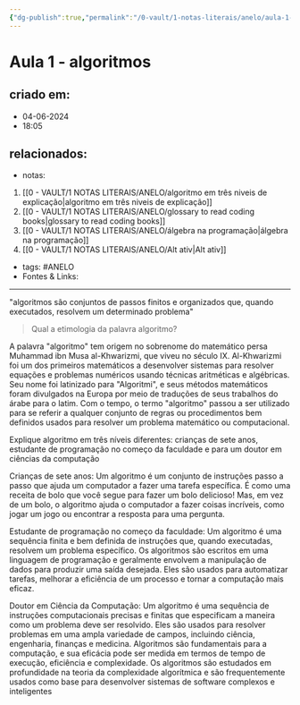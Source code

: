 ```yaml
---
{"dg-publish":true,"permalink":"/0-vault/1-notas-literais/anelo/aula-1-algoritmos/","tags":["ANELO"],"dgHomeLink":true,"dgShowLocalGraph":true,"dgShowFileTree":true,"dgEnableSearch":true}
---
```


# Aula 1 - algoritmos

## criado em: 
- 04-06-2024
- 18:05
## relacionados:
- notas:
1. [[0 - VAULT/1 NOTAS LITERAIS/ANELO/algoritmo em três niveis de explicação\|algoritmo em três niveis de explicação]]
2. [[0 - VAULT/1 NOTAS LITERAIS/ANELO/glossary to read coding books\|glossary to read coding books]]
3. [[0 - VAULT/1 NOTAS LITERAIS/ANELO/álgebra na programação\|álgebra na programação]]
4. [[0 - VAULT/1 NOTAS LITERAIS/ANELO/Alt ativ\|Alt ativ]]
- tags: #ANELO
- Fontes & Links: 
---

"algoritmos são conjuntos de passos finitos e organizados que, quando executados, resolvem um determinado problema"

>Qual a etimologia da palavra algoritmo?

A palavra "algoritmo" tem origem no sobrenome do matemático persa Muhammad ibn Musa al-Khwarizmi, que viveu no século IX. Al-Khwarizmi foi um dos primeiros matemáticos a desenvolver sistemas para resolver equações e problemas numéricos usando técnicas aritméticas e algébricas. Seu nome foi latinizado para "Algoritmi", e seus métodos matemáticos foram divulgados na Europa por meio de traduções de seus trabalhos do árabe para o latim. Com o tempo, o termo "algoritmo" passou a ser utilizado para se referir a qualquer conjunto de regras ou procedimentos bem definidos usados para resolver um problema matemático ou computacional.

Explique algoritmo em três níveis diferentes: crianças de sete anos, estudante de programação no começo da faculdade e para um doutor em ciências da computação 

Crianças de sete anos:
Um algoritmo é um conjunto de instruções passo a passo que ajuda um computador a fazer uma tarefa específica. É como uma receita de bolo que você segue para fazer um bolo delicioso! Mas, em vez de um bolo, o algoritmo ajuda o computador a fazer coisas incríveis, como jogar um jogo ou encontrar a resposta para uma pergunta.

Estudante de programação no começo da faculdade:
Um algoritmo é uma sequência finita e bem definida de instruções que, quando executadas, resolvem um problema específico. Os algoritmos são escritos em uma linguagem de programação e geralmente envolvem a manipulação de dados para produzir uma saída desejada. Eles são usados para automatizar tarefas, melhorar a eficiência de um processo e tornar a computação mais eficaz.

Doutor em Ciência da Computação:
Um algoritmo é uma sequência de instruções computacionais precisas e finitas que especificam a maneira como um problema deve ser resolvido. Eles são usados para resolver problemas em uma ampla variedade de campos, incluindo ciência, engenharia, finanças e medicina. Algoritmos são fundamentais para a computação, e sua eficácia pode ser medida em termos de tempo de execução, eficiência e complexidade. Os algoritmos são estudados em profundidade na teoria da complexidade algorítmica e são frequentemente usados como base para desenvolver sistemas de software complexos e inteligentes